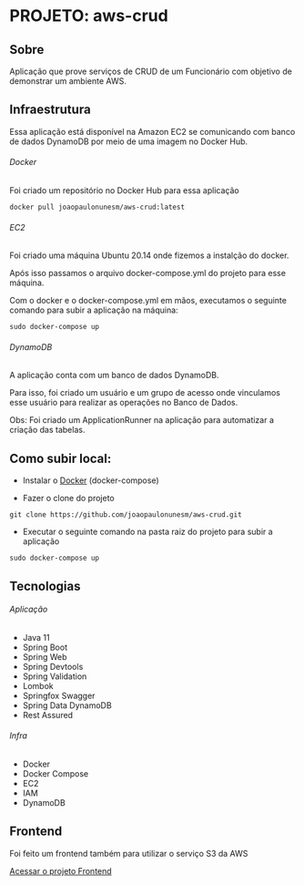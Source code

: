 # PROJETO: aws-crud

## Sobre

Aplicação que prove serviços de CRUD de um Funcionário com objetivo de demonstrar um ambiente AWS.

## Infraestrutura

Essa aplicação está disponível na Amazon EC2 se comunicando com banco de dados DynamoDB por meio de uma imagem no Docker Hub.

###### Docker
Foi criado um repositório no Docker Hub para essa aplicação
```
docker pull joaopaulonunesm/aws-crud:latest
```

###### EC2
Foi criado uma máquina Ubuntu 20.14 onde fizemos a instalção do docker.

Após isso passamos o arquivo docker-compose.yml do projeto para esse máquina.

Com o docker e o docker-compose.yml em mãos, executamos o seguinte comando para subir a aplicação na máquina:
```
sudo docker-compose up
```

###### DynamoDB
A aplicação conta com um banco de dados DynamoDB.

Para isso, foi criado um usuário e um grupo de acesso onde vinculamos esse usuário para realizar as operações no Banco de Dados.

Obs: Foi criado um ApplicationRunner na aplicação para automatizar a criação das tabelas.

## Como subir local:

- Instalar o [Docker](https://docs.docker.com/get-docker/) (docker-compose)

- Fazer o clone do projeto
```
git clone https://github.com/joaopaulonunesm/aws-crud.git
```

- Executar o seguinte comando na pasta raiz do projeto para subir a aplicação
```
sudo docker-compose up
```

## Tecnologias

###### Aplicação
- Java 11
- Spring Boot
- Spring Web
- Spring Devtools
- Spring Validation
- Lombok
- Springfox Swagger
- Spring Data DynamoDB
- Rest Assured

###### Infra
- Docker
- Docker Compose
- EC2
- IAM
- DynamoDB

## Frontend

Foi feito um frontend também para utilizar o serviço S3 da AWS

[Acessar o projeto Frontend](https://github.com/joaopaulonunesm/angular-crud)
